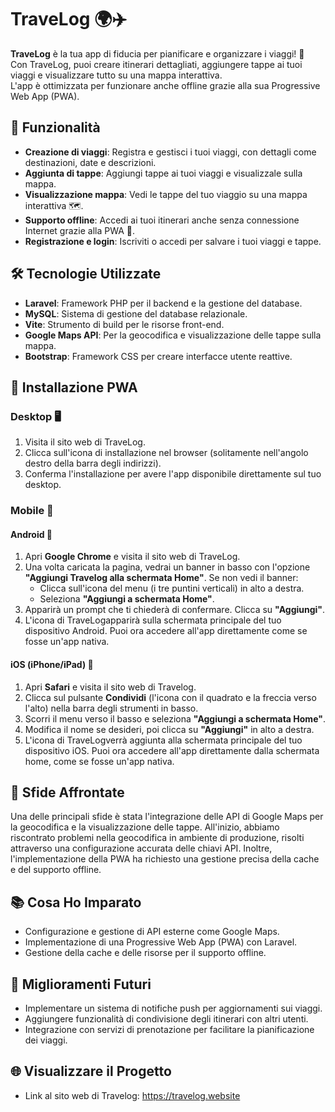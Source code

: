 # TraveLog 🌍✈️

**TraveLog** è la tua app di fiducia per pianificare e organizzare i viaggi! 🎒 <br>
Con TraveLog, puoi creare itinerari dettagliati, aggiungere tappe ai tuoi viaggi e visualizzare tutto su una mappa interattiva. <br>
L'app è ottimizzata per funzionare anche offline grazie alla sua Progressive Web App (PWA).

## 🚀 Funzionalità

- **Creazione di viaggi**: Registra e gestisci i tuoi viaggi, con dettagli come destinazioni, date e descrizioni.
- **Aggiunta di tappe**: Aggiungi tappe ai tuoi viaggi e visualizzale sulla mappa.
- **Visualizzazione mappa**: Vedi le tappe del tuo viaggio su una mappa interattiva 🗺️.
- **Supporto offline**: Accedi ai tuoi itinerari anche senza connessione Internet grazie alla PWA 📱.
- **Registrazione e login**: Iscriviti o accedi per salvare i tuoi viaggi e tappe.

## 🛠️ Tecnologie Utilizzate

- **Laravel**: Framework PHP per il backend e la gestione del database.
- **MySQL**: Sistema di gestione del database relazionale.
- **Vite**: Strumento di build per le risorse front-end.
- **Google Maps API**: Per la geocodifica e visualizzazione delle tappe sulla mappa.
- **Bootstrap**: Framework CSS per creare interfacce utente reattive.

## 📲 Installazione PWA

### Desktop 🖥️
1. Visita il sito web di TraveLog.
2. Clicca sull'icona di installazione nel browser (solitamente nell'angolo destro della barra degli indirizzi).
3. Conferma l'installazione per avere l'app disponibile direttamente sul tuo desktop.

### Mobile 📱

#### Android 🤖
1. Apri **Google Chrome** e visita il sito web di TraveLog.
2. Una volta caricata la pagina, vedrai un banner in basso con l'opzione **"Aggiungi Travelog alla schermata Home"**. Se non vedi il banner:
   - Clicca sull'icona del menu (i tre puntini verticali) in alto a destra.
   - Seleziona **"Aggiungi a schermata Home"**.
3. Apparirà un prompt che ti chiederà di confermare. Clicca su **"Aggiungi"**.
4. L'icona di TraveLogapparirà sulla schermata principale del tuo dispositivo Android. Puoi ora accedere all'app direttamente come se fosse un'app nativa.

#### iOS (iPhone/iPad) 🍏
1. Apri **Safari** e visita il sito web di Travelog.
2. Clicca sul pulsante **Condividi** (l'icona con il quadrato e la freccia verso l'alto) nella barra degli strumenti in basso.
3. Scorri il menu verso il basso e seleziona **"Aggiungi a schermata Home"**.
4. Modifica il nome se desideri, poi clicca su **"Aggiungi"** in alto a destra.
5. L'icona di TraveLogverrà aggiunta alla schermata principale del tuo dispositivo iOS. Puoi ora accedere all'app direttamente dalla schermata home, come se fosse un'app nativa.

## 💪 Sfide Affrontate

Una delle principali sfide è stata l'integrazione delle API di Google Maps per la geocodifica e la visualizzazione delle tappe.
All'inizio, abbiamo riscontrato problemi nella geocodifica in ambiente di produzione, risolti attraverso una configurazione accurata delle chiavi API.
Inoltre, l'implementazione della PWA ha richiesto una gestione precisa della cache e del supporto offline.

## 📚 Cosa Ho Imparato

- Configurazione e gestione di API esterne come Google Maps.
- Implementazione di una Progressive Web App (PWA) con Laravel.
- Gestione della cache e delle risorse per il supporto offline.

## 🌟 Miglioramenti Futuri

- Implementare un sistema di notifiche push per aggiornamenti sui viaggi.
- Aggiungere funzionalità di condivisione degli itinerari con altri utenti.
- Integrazione con servizi di prenotazione per facilitare la pianificazione dei viaggi.

## 🌐 Visualizzare il Progetto

- Link al sito web di Travelog: https://travelog.website


